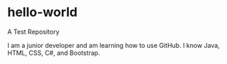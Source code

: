 # hello-world
A Test Repository

I am a junior developer and am learning how to use GitHub. I know Java, HTML, CSS, C#, and Bootstrap.
